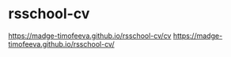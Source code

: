 # rsschool-cv
https://madge-timofeeva.github.io/rsschool-cv/cv
https://madge-timofeeva.github.io/rsschool-cv/
